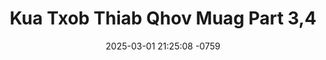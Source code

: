 ---
layout: movie-video-data
date: 2025-03-01 21:25:08 -0759
categories: movie

# Site Attributes
title: "Kua Txob Thiab Qhov Muag Part 3,4"
permalink: "/movie/Kua_Txob_Thiab_Qhov_Muag_Part_3,4"

# Movie Attributes
synopsis: ""
producer: "Nag Tshia Entertainment"
director: "Huas Xyooj"
writer: "P Nyuam Y"
video_link: "https://youtu.be/rvI6epyAjS8?si=WQXtrfktugiLMgTl"
genre: "Comedy"
year: "2008"
release_type: "DVD"
storage: "Center for Hmong Studies"
thumbnail: "/assets/images/movie_thumbnails/Kua Txob Thiab Qhov Muag Part 3,4.jpeg"
publishing_company: "Nag Tshia Entertainment"

# Sequels + Parts
base_movie: "Kua Txob Thiab Qhov Muag Part 1,2"
total_parts: 2
sequel: ""

# Movie Cast
cast:
- name: "Vam Khwb"
- name: "Tswj Hwm Hawj"
- name: "Cua Yaj"
- name: "Ntaub Hawj"
- name: "Paj Thoj"
---